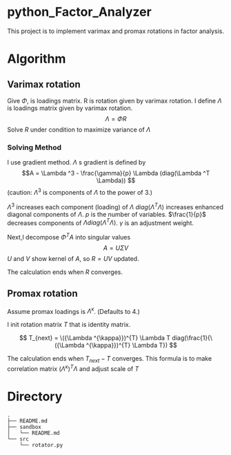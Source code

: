 # python_Factor_Analyzer

This project is to implement varimax and promax rotations in factor analysis.

# Algorithm

## Varimax rotation

Give $\Phi$, is loadings matrix.
R is rotation given by varimax rotation.
I define $\Lambda$ is loadings matrix given by varimax rotation.
$$\Lambda = \Phi R$$
Solve $R$ under condition to maximize variance of $\Lambda$

### Solving Method
I use gradient method.
$\Lambda$ s gradient is defined by
$$A = \Lambda ^3 - \frac{\gamma}{p} \Lambda (diag(\Lambda ^T \Lambda)) $$
(caution: $\Lambda ^3$ is components of $\Lambda$ to the power of 3.)

$\Lambda ^3$ increases each component (loading) of $\Lambda$
$diag(\Lambda ^T \Lambda)$ increases enhanced diagonal components of $\Lambda$.
$p$ is the number of variables. $\frac{1}{p}$ decreases components of $\Lambda diag(\Lambda ^T \Lambda)$.
$\gamma$ is an adjustment weight.

Next,I decompose  $\Phi ^{T}A$ into singular values
$$A = U\Sigma V$$
$U$ and $V$ show kernel of $A$, so $R = UV$ updated.

The calculation ends when $R$ converges.


## Promax rotation

Assume promax loadings is $\Lambda ^{\kappa}$. (Defaults to 4.)

I init rotation matrix $T$ that is identity matrix.

$$ T_{next} = \({\Lambda ^{\kappa}})^{T} \Lambda T diag(\frac{1}{\({\Lambda ^{\kappa}})^{T} \Lambda T})  $$

The calculation ends when $T_{next} - T$ converges.
This formula is to make correlation matrix $({\Lambda^{\kappa}})^{T} \Lambda$ and adjust scale of $T$

# Directory

```
.
├── README.md
├── sandbox
│   └── README.md
└── src
    └── rotator.py
```

